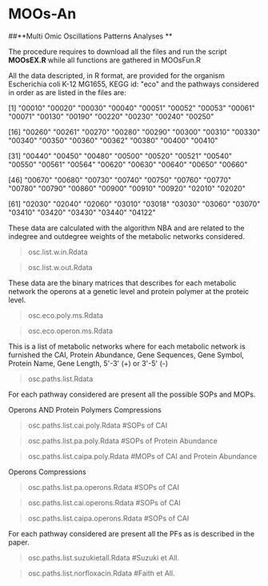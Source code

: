 # MOOs-An
##**Multi Omic Oscillations Patterns Analyses **

The procedure requires to download all the files and run the script 
**MOOsEX.R** while all functions are gathered in MOOsFun.R

All the data descripted, in R format, are provided for the organism
Escherichia coli K-12 MG1655, KEGG id: "eco" and the pathways considered
in order as are listed in the files are: 

[1]  "00010" "00020" "00030" "00040" "00051" "00052" "00053" "00061" 
     "00071" "00130" "00190" "00220" "00230" "00240" "00250"
     
[16] "00260" "00261" "00270" "00280" "00290" "00300" "00310" "00330"
     "00340" "00350" "00360" "00362" "00380" "00400" "00410"
     
[31] "00440" "00450" "00480" "00500" "00520" "00521" "00540" "00550" 
     "00561" "00564" "00620" "00630" "00640" "00650" "00660"
     
[46] "00670" "00680" "00730" "00740" "00750" "00760" "00770" "00780"
     "00790" "00860" "00900" "00910" "00920" "02010" "02020"
     
[61] "02030" "02040" "02060" "03010" "03018" "03030" "03060" "03070"
     "03410" "03420" "03430" "03440" "04122"

These data are calculated with the algorithm NBA and
are related to the indegree and outdegree weights of the
metabolic networks considered.

> osc.list.w.in.Rdata

> osc.list.w.out.Rdata

These data are the binary matrices that describes for each
metabolic network the operons at a genetic level and protein polymer
at the proteic level.

> osc.eco.poly.ms.Rdata

> osc.eco.operon.ms.Rdata

This is a list of metabolic networks where for each metabolic network
is furnished the CAI, Protein Abundance, Gene Sequences, Gene Symbol,
Protein Name, Gene Length, 5'-3' (+)  or 3'-5' (-)

> osc.paths.list.Rdata

For each pathway considered are present all the possible SOPs and MOPs.

Operons AND Protein Polymers Compressions
> osc.paths.list.cai.poly.Rdata      #SOPs of CAI

> osc.paths.list.pa.poly.Rdata       #SOPs of Protein Abundance

> osc.paths.list.caipa.poly.Rdata    #MOPs of CAI and Protein Abundance


Operons Compressions
> osc.paths.list.pa.operons.Rdata    #SOPs of CAI

> osc.paths.list.cai.operons.Rdata   #SOPs of CAI

> osc.paths.list.caipa.operons.Rdata #SOPs of CAI



For each pathway considered are present all the PFs 
as is described in the paper.
> osc.paths.list.suzukietall.Rdata  #Suzuki et All.

> osc.paths.list.norfloxacin.Rdata  #Faith et All.


